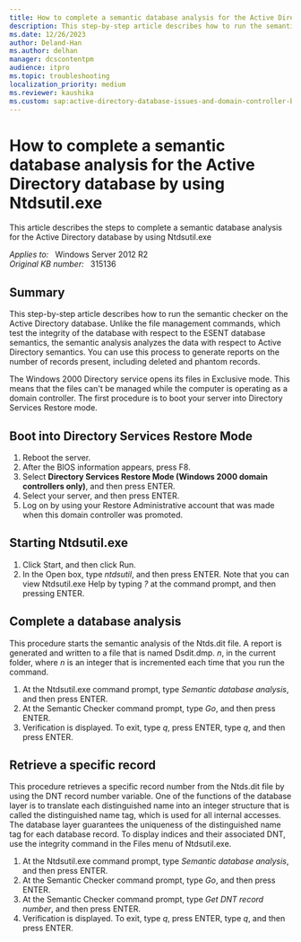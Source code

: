 ```yaml
---
title: How to complete a semantic database analysis for the Active Directory database by using Ntdsutil.exe
description: This step-by-step article describes how to run the semantic checker on the Active Directory database.
ms.date: 12/26/2023
author: Deland-Han
ms.author: delhan
manager: dcscontentpm
audience: itpro
ms.topic: troubleshooting
localization_priority: medium
ms.reviewer: kaushika
ms.custom: sap:active-directory-database-issues-and-domain-controller-boot-failures, csstroubleshoot
---
```

# How to complete a semantic database analysis for the Active Directory database by using Ntdsutil.exe

This article describes the steps to complete a semantic database analysis for the Active Directory database by using Ntdsutil.exe

_Applies to:_ &nbsp; Windows Server 2012 R2  
_Original KB number:_ &nbsp; 315136

## Summary

This step-by-step article describes how to run the semantic checker on the Active Directory database. Unlike the file management commands, which test the integrity of the database with respect to the ESENT database semantics, the semantic analysis analyzes the data with respect to Active Directory semantics. You can use this process to generate reports on the number of records present, including deleted and phantom records.

The Windows 2000 Directory service opens its files in Exclusive mode. This means that the files can't be managed while the computer is operating as a domain controller. The first procedure is to boot your server into Directory Services Restore mode.

## Boot into Directory Services Restore Mode

1. Reboot the server.
2. After the BIOS information appears, press F8.
3. Select **Directory Services Restore Mode (Windows 2000 domain controllers only)**, and then press ENTER.
4. Select your server, and then press ENTER.
5. Log on by using your Restore Administrative account that was made when this domain controller was promoted.

## Starting Ntdsutil.exe

1. Click Start, and then click Run.
2. In the Open box, type *ntdsutil*, and then press ENTER. Note that you can view Ntdsutil.exe Help by typing *?* at the command prompt, and then pressing ENTER.

## Complete a database analysis

This procedure starts the semantic analysis of the Ntds.dit file. A report is generated and written to a file that is named Dsdit.dmp. *n*, in the current folder, where *n* is an integer that is incremented each time that you run the command.

1. At the Ntdsutil.exe command prompt, type *Semantic database analysis*, and then press ENTER.
2. At the Semantic Checker command prompt, type *Go*, and then press ENTER.
3. Verification is displayed. To exit, type *q*, press ENTER, type *q*, and then press ENTER.

## Retrieve a specific record

This procedure retrieves a specific record number from the Ntds.dit file by using the DNT record number variable. One of the functions of the database layer is to translate each distinguished name into an integer structure that is called the distinguished name tag, which is used for all internal accesses. The database layer guarantees the uniqueness of the distinguished name tag for each database record. To display indices and their associated DNT, use the integrity command in the Files menu of Ntdsutil.exe.

1. At the Ntdsutil.exe command prompt, type *Semantic database analysis*, and then press ENTER.
2. At the Semantic Checker command prompt, type *Go*, and then press ENTER.
3. At the Semantic Checker command prompt, type *Get DNT record number*, and then press ENTER.
4. Verification is displayed. To exit, type *q*, press ENTER, type *q*, and then press ENTER.

